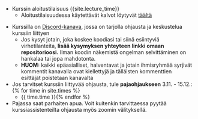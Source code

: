 <!-- - Arvosanoja näkyy nyt [Moodlessa]({{site.moodle_link}}) (linkki "Arvioinnit" sivun yläosassa, otsikon alla) -->
- Kurssin aloitustilaisuus {{site.lecture_time}}
  - Aloitustilaisuudessa käytettävät kalvot löytyvät [täältä]({{site.lecture_slides_link}})
<!--  - Aloitusluennon tallenne on [täällä]({{site.lecture_recording_link}})-->
- Kurssilla on [Discord-kanava](https://study.cs.helsinki.fi/discord/join/ohte), jossa on tarjolla ohjausta ja keskustelua kurssiin liittyen
  - Jos kysyt jotain, joka koskee koodiasi tai siinä esiintyviä virhetilanteita, **lisää kysymyksen yhteyteen linkki omaan repositorioosi.** Ilman koodin näkemistä ongelman selvittäminen on hankalaa tai jopa mahdotonta.
  - **HUOM:** kaikki epäasialliset, halventavat ja jotain ihmisryhmää syrjivät kommentit kanavalla ovat kiellettyjä ja tälläisten kommenttien esittäjät poistetaan kanavalta
- Jos tarvitset kurssiin liittyvää ohjausta, tule **pajaohjaukseen** 3.11. - 15.12.: {% for time in site.times %}
  - {{ time.time }}{% endfor %}
- Pajassa saat parhaiten apua. Voit kuitenkin tarvittaessa pyytää kurssiassistenteilta ohjausta myös zoomin välityksellä.


